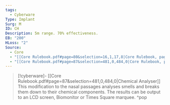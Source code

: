 ```yaml
---
tags:
  - Cyberware
Type: Implant
Surg: M
ID: CH
Description: 5m range. 70% effectiveness.
EB: "200"
HLoss: "2"
Source:
  - Core
  - "[[Core Rulebook.pdf#page=80&selection=16,1,17,8|Core Rulebook, page 80]]"
  - "[[Core Rulebook.pdf#page=87&selection=481,0,484,0|Core Rulebook, page 87]]"
---
```

> [!cyberware]- [[Core Rulebook.pdf#page=87&selection=481,0,484,0|Chemical Analyser]]
> This modification to the nasal passages analyses smells and breaks them down to their chemical components. The results can be output to an LCD screen, Biomonitor or Times Square marquee.
>^pop
